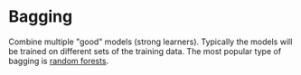 # Bagging

Combine multiple "good" models (strong learners). Typically the models will be
trained on different sets of the training data. The most popular type of bagging
is [random forests](202210141519).
